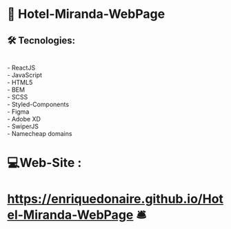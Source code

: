#   🏨 Hotel-Miranda-WebPage 
##  🛠️ Tecnologies: 
<br/>
- ReactJS <br/>
- JavaScript <br/>
- HTML5 <br/>
- BEM <br/>
- SCSS <br/>
- Styled-Components <br/>
- Figma <br/>
- Adobe XD <br/>
- SwiperJS <br/>
- Namecheap domains
<br/>

#  💻Web-Site : 

#  https://enriquedonaire.github.io/Hotel-Miranda-WebPage 🛎️

                                                                                                                                        

